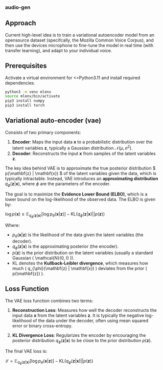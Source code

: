### audio-gen

## Approach

Current high-level idea is to train a variational autoencoder model from an opensource dataset (specifcally, the Mozilla Common Voice Corpus), and then use the devices microphone to fine-tune the model in real time (with transfer learning),
and adapt to your individual voice. 

## Prerequisites

Activate a virtual environment for <=Python3.11 and install required dependencies.

```bash
python3 -m venv mlenv
source mlenv/bin/activate
pip3 install numpy
pip3 install torch
```

## Variational auto-encoder (vae)
Consists of two primary components:
1. **Encoder**: Maps the input data $\mathbf{x}$ to a probabilistic distribution over the latent variables $\mathbf{z}$, typically a Gaussian distribution $\mathcal{N}(\mu, \sigma^2)$.
2. **Decoder**: Reconstructs the input $\mathbf{x}$ from samples of the latent variables $\mathbf{z}$.

The key idea behind VAE is to approximate the true posterior distribution $ p(\mathbf{z} | \mathbf{x}) $ of the latent variables given the data, which is typically intractable. Instead, VAE introduces an **approximating distribution** $q_{\phi}(\mathbf{z} | \mathbf{x})$, where $\phi$ are the parameters of the encoder.

The goal is to maximize the **Evidence Lower Bound (ELBO)**, which is a lower bound on the log-likelihood of the observed data. The ELBO is given by:

$\log p(\mathbf{x}) \geq \mathbb{E}_{q_{\phi}(\mathbf{z}|\mathbf{x})} \left[ \log p_{\theta}(\mathbf{x} | \mathbf{z}) \right] - \text{KL}(q_{\phi}(\mathbf{z} | \mathbf{x}) || p(\mathbf{z}))$

Where:
- $p_{\theta}(\mathbf{x} | \mathbf{z})$ is the likelihood of the data given the latent variables (the decoder).
- $q_{\phi}(\mathbf{z} | \mathbf{x})$ is the approximating posterior (the encoder).
- $p(\mathbf{z})$ is the prior distribution on the latent variables (usually a standard Gaussian \( \mathcal{N}(0, I) \)).
- $\text{KL}$ denotes the **Kullback-Leibler divergence**, which measures how much \( q_{\phi}(\mathbf{z} | \mathbf{x}) \) deviates from the prior \( p(\mathbf{z}) \).

## Loss Function

The VAE loss function combines two terms:
1. **Reconstruction Loss**: Measures how well the decoder reconstructs the input data $\mathbf{x}$ from the latent variables $\mathbf{z}$. It is typically the negative log-likelihood of the data under the decoder, often using mean squared error or binary cross-entropy.
   
2. **KL Divergence Loss**: Regularizes the encoder by encouraging the posterior distribution $q_{\phi}(\mathbf{z} | \mathbf{x})$ to be close to the prior distribution $p(\mathbf{z})$.

The final VAE loss is:

$\mathcal{L} = \mathbb{E}_{q_{\phi}(\mathbf{z}|\mathbf{x})} \left[ \log p_{\theta}(\mathbf{x} | \mathbf{z}) \right] - \text{KL}(q_{\phi}(\mathbf{z} | \mathbf{x}) || p(\mathbf{z}))$

